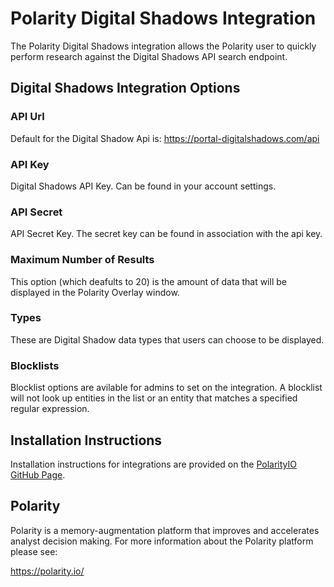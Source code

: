 # Polarity Digital Shadows Integration

The Polarity Digital Shadows integration allows the Polarity user to quickly perform research against the Digital Shadows API search endpoint.

## Digital Shadows Integration Options 

### API Url 
Default for the Digital Shadow Api is: https://portal-digitalshadows.com/api

### API Key 
Digital Shadows API Key. Can be found in your account settings. 

### API Secret 
API Secret Key. The secret key can be found in association with the api key. 

### Maximum Number of Results 
This option (which deafults to 20) is the amount of data that will be displayed in the Polarity Overlay window. 

### Types 
These are Digital Shadow data types that users can choose to be displayed. 

### Blocklists
Blocklist options are avilable for admins to set on the integration. A blocklist will not look up entities in the list or an entity that matches a specified regular expression. 

## Installation Instructions

Installation instructions for integrations are provided on the [PolarityIO GitHub Page](https://polarityio.github.io/).

## Polarity

Polarity is a memory-augmentation platform that improves and accelerates analyst decision making.  For more information about the Polarity platform please see:

https://polarity.io/
